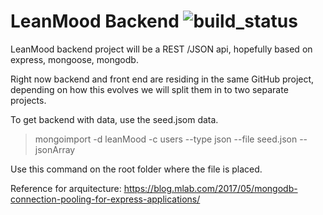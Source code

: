 # LeanMood Backend ![build_status](https://travis-ci.org/Lemoncode/LeanMoodBackend.svg?branch=master)

LeanMood backend project will be a REST /JSON api, hopefully based on express, mongoose, mongodb.

Right now backend and front end are residing in the same GitHub project, depending on how this evolves we will split them in to two separate projects.


To get backend with data, use the seed.jsom data.

>mongoimport -d leanMood -c users --type json --file seed.json --jsonArray

Use this command on the root folder where the file is placed.

Reference for arquitecture: https://blog.mlab.com/2017/05/mongodb-connection-pooling-for-express-applications/
